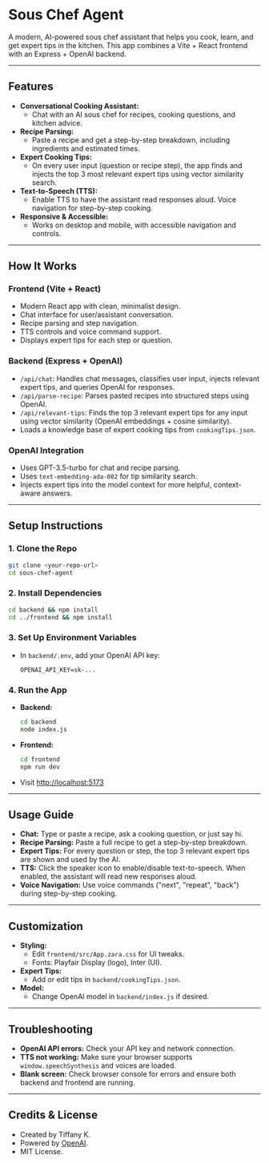 # Sous Chef Agent

A modern, AI-powered sous chef assistant that helps you cook, learn, and get expert tips in the kitchen. This app combines a Vite + React frontend with an Express + OpenAI backend.

---

## Features

- **Conversational Cooking Assistant:**
  - Chat with an AI sous chef for recipes, cooking questions, and kitchen advice.
- **Recipe Parsing:**
  - Paste a recipe and get a step-by-step breakdown, including ingredients and estimated times.
- **Expert Cooking Tips:**
  - On every user input (question or recipe step), the app finds and injects the top 3 most relevant expert tips using vector similarity search.
- **Text-to-Speech (TTS):**
  - Enable TTS to have the assistant read responses aloud. Voice navigation for step-by-step cooking.
- **Responsive & Accessible:**
  - Works on desktop and mobile, with accessible navigation and controls.

---

## How It Works

### Frontend (Vite + React)
- Modern React app with clean, minimalist design.
- Chat interface for user/assistant conversation.
- Recipe parsing and step navigation.
- TTS controls and voice command support.
- Displays expert tips for each step or question.

### Backend (Express + OpenAI)
- `/api/chat`: Handles chat messages, classifies user input, injects relevant expert tips, and queries OpenAI for responses.
- `/api/parse-recipe`: Parses pasted recipes into structured steps using OpenAI.
- `/api/relevant-tips`: Finds the top 3 relevant expert tips for any input using vector similarity (OpenAI embeddings + cosine similarity).
- Loads a knowledge base of expert cooking tips from `cookingTips.json`.

### OpenAI Integration
- Uses GPT-3.5-turbo for chat and recipe parsing.
- Uses `text-embedding-ada-002` for tip similarity search.
- Injects expert tips into the model context for more helpful, context-aware answers.

---

## Setup Instructions

### 1. Clone the Repo
```bash
git clone <your-repo-url>
cd sous-chef-agent
```

### 2. Install Dependencies
```bash
cd backend && npm install
cd ../frontend && npm install
```

### 3. Set Up Environment Variables
- In `backend/.env`, add your OpenAI API key:
  ```
  OPENAI_API_KEY=sk-...
  ```

### 4. Run the App
- **Backend:**
  ```bash
  cd backend
  node index.js
  ```
- **Frontend:**
  ```bash
  cd frontend
  npm run dev
  ```
- Visit [http://localhost:5173](http://localhost:5173)

---

## Usage Guide

- **Chat:** Type or paste a recipe, ask a cooking question, or just say hi.
- **Recipe Parsing:** Paste a full recipe to get a step-by-step breakdown.
- **Expert Tips:** For every question or step, the top 3 relevant expert tips are shown and used by the AI.
- **TTS:** Click the speaker icon to enable/disable text-to-speech. When enabled, the assistant will read new responses aloud.
- **Voice Navigation:** Use voice commands ("next", "repeat", "back") during step-by-step cooking.

---

## Customization

- **Styling:**
  - Edit `frontend/src/App.zara.css` for UI tweaks.
  - Fonts: Playfair Display (logo), Inter (UI).
- **Expert Tips:**
  - Add or edit tips in `backend/cookingTips.json`.
- **Model:**
  - Change OpenAI model in `backend/index.js` if desired.

---

## Troubleshooting
- **OpenAI API errors:** Check your API key and network connection.
- **TTS not working:** Make sure your browser supports `window.speechSynthesis` and voices are loaded.
- **Blank screen:** Check browser console for errors and ensure both backend and frontend are running.

---

## Credits & License

- Created by Tiffany K.
- Powered by [OpenAI](https://openai.com/).
- MIT License. 
